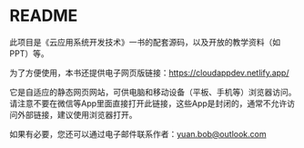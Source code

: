 # README

此项目是《云应用系统开发技术》一书的配套源码，以及开放的教学资料（如PPT）等。



为了方便使用，本书还提供电子网页版链接：https://cloudappdev.netlify.app/

它是自适应的静态网页网站，可供电脑和移动设备（平板、手机等）浏览器访问。请注意不要在微信等App里面直接打开此链接，这些App是封闭的，通常不允许访问外部链接，建议使用浏览器打开。



如果有必要，您还可以通过电子邮件联系作者：yuan.bob@outlook.com